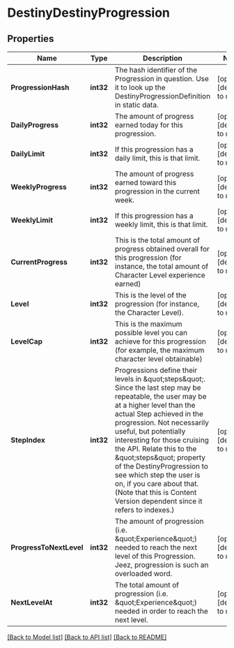 # DestinyDestinyProgression

## Properties
Name | Type | Description | Notes
------------ | ------------- | ------------- | -------------
**ProgressionHash** | **int32** | The hash identifier of the Progression in question. Use it to look up the DestinyProgressionDefinition in static data. | [optional] [default to null]
**DailyProgress** | **int32** | The amount of progress earned today for this progression. | [optional] [default to null]
**DailyLimit** | **int32** | If this progression has a daily limit, this is that limit. | [optional] [default to null]
**WeeklyProgress** | **int32** | The amount of progress earned toward this progression in the current week. | [optional] [default to null]
**WeeklyLimit** | **int32** | If this progression has a weekly limit, this is that limit. | [optional] [default to null]
**CurrentProgress** | **int32** | This is the total amount of progress obtained overall for this progression (for instance, the total amount of Character Level experience earned) | [optional] [default to null]
**Level** | **int32** | This is the level of the progression (for instance, the Character Level). | [optional] [default to null]
**LevelCap** | **int32** | This is the maximum possible level you can achieve for this progression (for example, the maximum character level obtainable) | [optional] [default to null]
**StepIndex** | **int32** | Progressions define their levels in \&quot;steps\&quot;. Since the last step may be repeatable, the user may be at a higher level than the actual Step achieved in the progression. Not necessarily useful, but potentially interesting for those cruising the API. Relate this to the \&quot;steps\&quot; property of the DestinyProgression to see which step the user is on, if you care about that. (Note that this is Content Version dependent since it refers to indexes.) | [optional] [default to null]
**ProgressToNextLevel** | **int32** | The amount of progression (i.e. \&quot;Experience\&quot;) needed to reach the next level of this Progression. Jeez, progression is such an overloaded word. | [optional] [default to null]
**NextLevelAt** | **int32** | The total amount of progression (i.e. \&quot;Experience\&quot;) needed in order to reach the next level. | [optional] [default to null]

[[Back to Model list]](../README.md#documentation-for-models) [[Back to API list]](../README.md#documentation-for-api-endpoints) [[Back to README]](../README.md)


